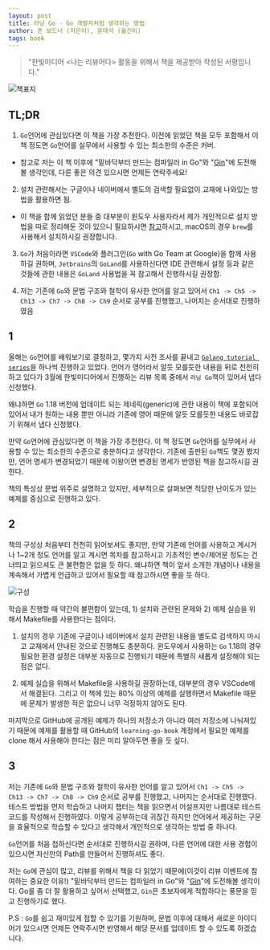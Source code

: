 ```yaml
---
layout: post
title: 러닝 Go - Go 개발자처럼 생각하는 방법
author: 존 보드너 (지은이), 윤대석 (옮긴이)
tags: book
---
```


> "한빛미디어 <나는 리뷰어다> 활동을 위해서 책을 제공받아 작성된 서평입니다."

![책표지]({{site.baseurl}}/images/20220320/01.png)

## TL;DR

1. `Go`언어에 관심있다면 이 책을 가장 추천한다. 이전에 읽었던 책을 모두 포함해서 이 책 정도면 `Go`언어를 실무에서 사용할 수 있는 최소한의 수준은 커버.

- 참고로 저는 이 책 이후에 "밑바닥부터 만드는 컴파일러 in Go"와 "[Gin](https://github.com/gin-gonic/gin)"에 도전해볼 생각인데, 다른 좋은 의견 있으시면 언제든 연락주세요!

2. 설치 관련해서는 구글이나 네이버에서 별도의 검색할 필요없이 교재에 나와있는 방법을 활용하면 됨.

- 이 책을 함께 읽었던 분들 중 대부분이 윈도우 사용자라서 제가 개인적으로 설치 방법을 따로 정리해둔 것이 있으니 필요하시면 [참고](https://www.sangkon.com/install_golang_for_windows/)하시고, macOS의 경우 `brew`를 사용해서 설치하시길 권장합니다.

3. `Go`가 처음이라면 `VSCode`와 플러그인(`Go` with Go Team at Google)을 함께 사용하길 권하며, `Jetbrains`의 `GoLand`를 사용하신다면 IDE 관련해서 설정 등과 같은 것들에 관한 내용은 `GoLand` 사용법을 꼭 참고해서 진행하시길 권장함.

4. 저는 기존에 `Go`와 문법 구조와 철학이 유사한 언어를 알고 있어서 `Ch1 -> Ch5 -> Ch13 -> Ch7 -> Ch8 -> Ch9` 순서로 공부를 진행했고, 나머지는 순서대로 진행하였음

## 1

올해는 `Go`언어를 배워보기로 결정하고, 몇가지 사전 조사를 끝내고 [`Golang tutorial series`](https://golangbot.com/learn-golang-series/)을 하나씩 진행하고 있었다. 언어가 영어라서 알듯 모를듯한 내용을 뒤로 천천히 하고 있다가 3월에 한빛미디어에서 진행하는 리뷰 목록 중에서 `러닝 Go`책이 있어서 냅다 신청했다.

왜냐하면 `Go` 1.18 버전에 업데이트 되는 제네릭(generic)에 관한 내용이 책에 포함되어 있어서 내가 원하는 내용 뿐만 아니라 기존에 영어 때문에 알듯 모를듯한 내용도 바로잡기 위해서 냅다 신청했다.

만약 `Go`언어에 관심있다면 이 책을 가장 추천한다. 이 책 정도면 `Go`언어를 실무에서 사용할 수 있는 최소한의 수준으로 충분하다고 생각한다. 기존에 출판된 `Go`책도 몇권 봤지만, 언어 명세가 변경되었기 때문에 이왕이면 변경된 명세가 반영된 책을 참고하시길 권한다.

책의 특성상 문법 위주로 설명하고 있지만, 세부적으로 살펴보면 적당한 난이도가 있는 예제를 중심으로 진행하고 있다.

## 2

책의 구성상 처음부터 천천히 읽어보셔도 좋지만, 만약 기존에 언어를 사용하고 계시거나 1~2개 정도 언어를 알고 계시면 목차를 참고하시고 기초적인 변수/제어문 정도는 건너띄고 읽으셔도 큰 불편함은 없을 듯 하다. 왜냐하면 책이 앞서 소개한 개념이나 내용을 계속해서 가볍게 언급하고 있어서 필요할 때 참고하시면 좋을 듯 하다.

![구성]({{site.baseurl}}/images/20220320/02.png)

학습을 진행할 때 약간의 불편함이 있는데, 1) 설치와 관련된 문제와 2) 예제 실습을 위해서 Makefile를 사용한다는 점이다.

1. 설치의 경우 기존에 구글이나 네이버에서 설치 관련된 내용을 별도로 검색하지 마시고 교재에서 안내된 것으로 진행해도 충분하다. 윈도우에서 사용하는 `Go` 1.18의 경우 필요한 환경 설정은 대부분 자동으로 진행되기 때문에 특별히 새롭게 설정해야 되는 점은 없다.

2. 예제 실습을 위해서 Makefile을 사용하길 권장하는데, 대부분의 경우 VSCode에서 해결된다. 그리고 이 책에 있는 80% 이상의 예제를 실행하면서 Makefile 때문에 문제가 발생한 적은 없으니 너무 걱정하지 않아도 된다.

마지막으로 GitHub에 공개된 예제가 하나의 저장소가 아니라 여러 저장소에 나눠져있기 때문에 예제를 활용할 때 GitHub의 `learning-go-book` 계정에서 필요한 예제를 clone 해서 사용해야 한다는 점은 미리 알아두면 좋을 듯 싶다.

## 3

저는 기존에 `Go`와 문법 구조와 철학이 유사한 언어를 알고 있어서 `Ch1 -> Ch5 -> Ch13 -> Ch7 -> Ch8 -> Ch9` 순서로 공부를 진행했고, 나머지는 순서대로 진행했다. 테스트 방법을 먼저 학습하고 나머지 챕터는 책을 읽으면서 어설프지만 나름대로 테스트 코드를 작성해서 진행하였다. 이렇게 공부하는데 귀찮긴 하지만 언어에서 제공하는 구문을 효율적으로 학습할 수 있다고 생각해서 개인적으로 생각하는 방법 중 하나다.

`Go`언어를 처음 접하신다면 순서대로 진행하시길 권하며, 다른 언어에 대한 사용 경험이 있으시면 자신만의 Path를 만들어서 진행하셔도 좋다.

저는 `Go`에 관심이 많고, 리뷰를 위해서 책을 다 읽었기 때문에(이것이 리뷰 이벤트에 참여하는 중요한 이유!) "밑바닥부터 만드는 컴파일러 in Go"와 "[Gin](https://github.com/gin-gonic/gin)"에 도전해볼 생각이다. Go를 좀 더 잘 활용하고 싶어서 선택했고, `Gin`은 초보자에게 적합하다는 풍문을 믿고 진행하기로 했다.

P.S : `Go`를 쉽고 재미있게 접할 수 있기를 기원하며, 문법 이후에 대해서 새로운 아이디어가 있으시면 언제든 연락주시면 반영해서 해당 문서를 업데이트 할 수 있도록 하겠습니다.

